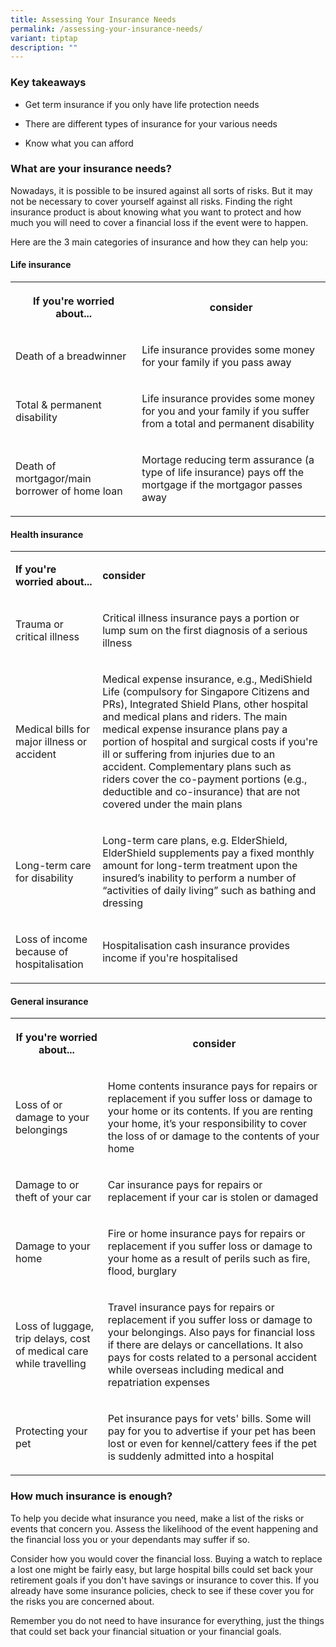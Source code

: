 ```yaml
---
title: Assessing Your Insurance Needs
permalink: /assessing-your-insurance-needs/
variant: tiptap
description: ""
---
```

<h3>Key takeaways</h3>
<ul data-tight="true" class="tight">
<li>
<p>Get term insurance if you only have life protection needs</p>
</li>
<li>
<p>There are different types of insurance for your various needs</p>
</li>
<li>
<p>Know what you can afford</p>
</li>
</ul>
<h3>What are your insurance needs?</h3>
<p>Nowadays, it is possible to be insured against all sorts of risks. But
it may not be necessary to cover yourself against all risks. Finding the
right insurance product is about knowing what you want to protect and how
much you will need to cover a financial loss if the event were to happen.</p>
<p>Here are the 3 main categories of insurance and how they can help you:</p>
<h4>Life insurance</h4>
<table style="minWidth: 50px">
<colgroup>
<col>
<col>
</colgroup>
<tbody>
<tr>
<th rowspan="1" colspan="1">
<p>If you're worried about...</p>
</th>
<th rowspan="1" colspan="1">
<p>consider</p>
</th>
</tr>
<tr>
<td rowspan="1" colspan="1">
<p>Death of a breadwinner</p>
</td>
<td rowspan="1" colspan="1">
<p>Life insurance provides some money for your family if you pass away</p>
</td>
</tr>
<tr>
<td rowspan="1" colspan="1">
<p>Total &amp; permanent disability</p>
</td>
<td rowspan="1" colspan="1">
<p>Life insurance provides some money for you and your family if you suffer
from a total and permanent disability</p>
</td>
</tr>
<tr>
<td rowspan="1" colspan="1">
<p>Death of mortgagor/main borrower of home loan</p>
</td>
<td rowspan="1" colspan="1">
<p>Mortage reducing term assurance (a type of life insurance) pays off the
mortgage if the mortgagor passes away</p>
</td>
</tr>
</tbody>
</table>
<h4>Health insurance</h4>
<table style="minWidth: 50px">
<colgroup>
<col>
<col>
</colgroup>
<tbody>
<tr>
<td rowspan="1" colspan="1">
<p><strong>If you're worried about...</strong>
</p>
</td>
<td rowspan="1" colspan="1">
<p><strong>consider</strong>
</p>
</td>
</tr>
<tr>
<td rowspan="1" colspan="1">
<p>Trauma or critical illness</p>
</td>
<td rowspan="1" colspan="1">
<p>Critical illness insurance pays a portion or lump sum on the first diagnosis
of a serious illness</p>
</td>
</tr>
<tr>
<td rowspan="1" colspan="1">
<p>Medical bills for major illness or accident</p>
</td>
<td rowspan="1" colspan="1">
<p>Medical expense insurance, e.g., MediShield Life (compulsory for Singapore
Citizens and PRs), Integrated Shield Plans, other hospital and medical
plans and riders. The main medical expense insurance plans pay a portion
of hospital and surgical costs if you're ill or suffering from injuries
due to an accident. Complementary plans such as riders cover the co-payment
portions (e.g., deductible and co-insurance) that are not covered under
the main plans</p>
</td>
</tr>
<tr>
<td rowspan="1" colspan="1">
<p>Long-term care for disability</p>
</td>
<td rowspan="1" colspan="1">
<p>Long-term care plans, e.g. ElderShield, ElderShield supplements pay a
fixed monthly amount for long-term treatment upon the insured’s inability
to perform a number of “activities of daily living” such as bathing and
dressing</p>
</td>
</tr>
<tr>
<td rowspan="1" colspan="1">
<p>Loss of income because of hospitalisation</p>
</td>
<td rowspan="1" colspan="1">
<p>Hospitalisation cash insurance provides income if you're hospitalised</p>
</td>
</tr>
</tbody>
</table>
<h4>General insurance</h4>
<table style="minWidth: 50px">
<colgroup>
<col>
<col>
</colgroup>
<tbody>
<tr>
<th rowspan="1" colspan="1">
<p>If you're worried about...</p>
</th>
<th rowspan="1" colspan="1">
<p>consider</p>
</th>
</tr>
<tr>
<td rowspan="1" colspan="1">
<p>Loss of or damage to your belongings</p>
</td>
<td rowspan="1" colspan="1">
<p>Home contents insurance pays for repairs or replacement if you suffer
loss or damage to your home or its contents. If you are renting your home,
it’s your responsibility to cover the loss of or damage to the contents
of your home</p>
</td>
</tr>
<tr>
<td rowspan="1" colspan="1">
<p>Damage to or theft of your car</p>
</td>
<td rowspan="1" colspan="1">
<p>Car insurance pays for repairs or replacement if your car is stolen or
damaged</p>
</td>
</tr>
<tr>
<td rowspan="1" colspan="1">
<p>Damage to your home</p>
</td>
<td rowspan="1" colspan="1">
<p>Fire or home insurance pays for repairs or replacement if you suffer loss
or damage to your home as a result of perils such as fire, flood, burglary</p>
</td>
</tr>
<tr>
<td rowspan="1" colspan="1">
<p>Loss of luggage, trip delays, cost of medical care while travelling</p>
</td>
<td rowspan="1" colspan="1">
<p>Travel insurance pays for repairs or replacement if you suffer loss or
damage to your belongings. Also pays for financial loss if there are delays
or cancellations. It also pays for costs related to a personal accident
while overseas including medical and repatriation expenses</p>
</td>
</tr>
<tr>
<td rowspan="1" colspan="1">
<p>Protecting your pet</p>
</td>
<td rowspan="1" colspan="1">
<p>Pet insurance pays for vets' bills. Some will pay for you to advertise
if your pet has been lost or even for kennel/cattery fees if the pet is
suddenly admitted into a hospital</p>
</td>
</tr>
</tbody>
</table>
<h3>How much insurance is enough?</h3>
<p>To help you decide what insurance you need, make a list of the risks or
events that concern you. Assess the likelihood of the event happening and
the financial loss you or your dependants may suffer if so.</p>
<p>Consider how you would cover the financial loss. Buying a watch to replace
a lost one might be fairly easy, but large hospital bills could set back
your retirement goals if you don't have savings or insurance to cover this.
If you already have some insurance policies, check to see if these cover
you for the risks you are concerned about.</p>
<p>Remember you do not need to have insurance for everything, just the things
that could set back your financial situation or your financial goals.</p>